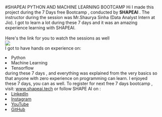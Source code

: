 #SHAPEAI PYTHON AND MACHINE LEARNING BOOTCAMP
Hi I made this project during the 7 Days free Bootcamp , conducted by <b> SHAPEAI
</b>.
The instructor during the session was Mr.Shaurya Sinha (Data Analyst Intern at Jio). I got to
learn a lot during these 7 days and it was an amazing experience learning with SHAPEAI.
<br><br>Here's the link for you to watch the sessions as well<br>
<a href="https://www.youtube.com/playlist?list=PL7zl8TDRnbulNEA-59W7wWgCWE8LEOD6h"> <img src="https://github.com/ShapeAI/PYTHON-AND-DATA-ANALYTICS/blob/main/YOUTUBE%20THUMBNAIL-5.png"></a>
<br>I got to have hands on experience on: 
<li>Python 
<li>Machine Learning
<li>Tensorflow
<br>during these 7 days , and everything was explained from the very basics so that 
anyone with zero experience on programming can learn.
I enjoyed these 7 days, you can as well. To register for next free 7 days bootcamp , visit:
<a href="https://www.shapeai.tech"> www.shapeai.tech</a>
or follow SHAPE AI on : 
<li><a href=
"https://in.linkedin.com/company/shapeai">LinkedIn</a>
<li><a href=
"https://www.instagram.com/shape.ai/?hl=en">Instagram</a>
<li><a 
href=
"https://www.youtube.com/channel/UCTUvDLTW9meuDXWcbmISPdA">YouTube
  </a>
<li><a href=
"https://github.com/shape.ai">GitHub</a>
